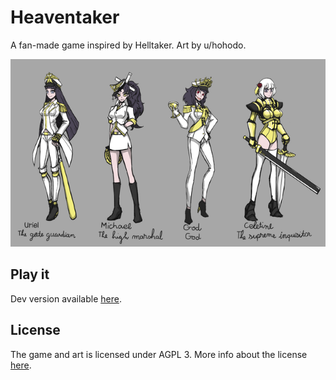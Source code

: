 # Heaventaker

A fan-made game inspired by Helltaker. Art by u/hohodo.

![Characters](images/characters.png)

## Play it

Dev version available [here](https://heaventaker.danbulant.eu).

## License

The game and art is licensed under AGPL 3. More info about the license [here](https://choosealicense.com/licenses/agpl-3.0/).
